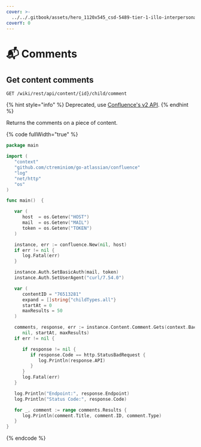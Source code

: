 ```yaml
---
cover: >-
  ../../.gitbook/assets/hero_1120x545_csd-5489-tier-1-illo-interpersonal-skills-1-9-in-series@2x-1560x760.png
coverY: 0
---
```


# 📬 Comments

## Get content comments

`GET /wiki/rest/api/content/{id}/child/comment`

{% hint style="info" %}
Deprecated, use [Confluence's v2 API](../v2/).
{% endhint %}

Returns the comments on a piece of content.

{% code fullWidth="true" %}
```go
package main

import (
   "context"
   "github.com/ctreminiom/go-atlassian/confluence"
   "log"
   "net/http"
   "os"
)

func main()  {

   var (
      host  = os.Getenv("HOST")
      mail  = os.Getenv("MAIL")
      token = os.Getenv("TOKEN")
   )

   instance, err := confluence.New(nil, host)
   if err != nil {
      log.Fatal(err)
   }

   instance.Auth.SetBasicAuth(mail, token)
   instance.Auth.SetUserAgent("curl/7.54.0")

   var (
      contentID = "76513281"
      expand = []string{"childTypes.all"}
      startAt = 0
      maxResults = 50
   )

   comments, response, err := instance.Content.Comment.Gets(context.Background(), contentID, expand,
      nil, startAt, maxResults)
   if err != nil {

      if response != nil {
         if response.Code == http.StatusBadRequest {
            log.Println(response.API)
         }
      }
      log.Fatal(err)
   }

   log.Println("Endpoint:", response.Endpoint)
   log.Println("Status Code:", response.Code)

   for _, comment := range comments.Results {
      log.Println(comment.Title, comment.ID, comment.Type)
   }
}
```
{% endcode %}
